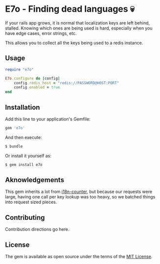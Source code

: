 # E7o - Finding dead languages 💀

If your rails app grows, it is normal that localization keys are left behind, stalled. 
Knowing which ones are being used is hard, especially when you have edge cases, error strings, etc.

This allows you to collect all the keys being used to a redis instance.

## Usage

```.rb
require "e7o"

E7o.configure do |config|
    config.redis_host = "redis://PASSWORD@HOST:PORT"
    config.enabled = true
end
```


## Installation
Add this line to your application's Gemfile:

```ruby
gem 'e7o'
```

And then execute:
```bash
$ bundle
```

Or install it yourself as:
```bash
$ gem install e7o
```

## Aknowledgements 
This gem inherits a lot from [i18n-counter](https://github.com/paladinsoftware/i18n-counter), but because our requests were large, having one call per key lookup was too heavy, 
so we batched things into request sized pieces.

## Contributing
Contribution directions go here.

## License
The gem is available as open source under the terms of the [MIT License](https://opensource.org/licenses/MIT).
